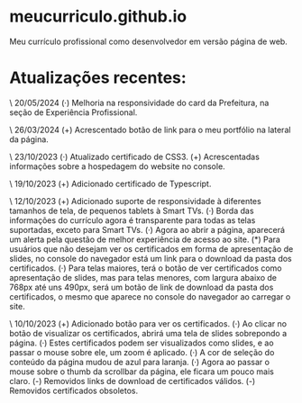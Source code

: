 # meucurriculo.github.io
Meu currículo profissional como desenvolvedor em versão página de web.

# Atualizações recentes:

\\ 20/05/2024
  (·) Melhoria na responsividade do card da Prefeitura, na seção de Experiência Profissional.

\\ 26/03/2024
  (+) Acrescentado botão de link para o meu portfólio na lateral da página.

\\ 23/10/2023 
  (·) Atualizado certificado de CSS3.
  (+) Acrescentadas informações sobre a hospedagem do website no console.

\\ 19/10/2023
(+) Adicionado certificado de Typescript.

\\ 12/10/2023
(+) Adicionado suporte de responsividade à diferentes tamanhos de tela, de pequenos tablets à Smart TVs.
(·) Borda das informações do currículo agora é transparente para todas as telas suportadas, exceto para Smart TVs.
(·) Agora ao abrir a página, aparecerá um alerta pela questão de melhor experiência de acesso ao site.
(*) Para usuários que não desejam ver os certificados em forma de apresentação de slides, no console do navegador está um link para o download da pasta dos certificados.
(·) Para telas maiores, terá o botão de ver certificados como apresentação de slides, mas para telas menores, com largura abaixo de 768px até uns 490px, será um botão de link de download da pasta dos certificados, o mesmo que aparece no console do navegador ao carregar o site.

\\ 10/10/2023
(+) Adicionado botão para ver os certificados.
(·) Ao clicar no botão de visualizar os certificados, abrirá uma tela de slides sobrepondo a página.
(·) Estes certificados podem ser visualizados como slides, e ao passar o mouse sobre ele, um zoom é aplicado.
(·) A cor de seleção do conteúdo da página mudou de azul para laranja.
(·) Agora ao passar o mouse sobre o thumb da scrollbar da página, ele ficara um pouco mais claro.
(-) Removidos links de download de certificados válidos.
(-) Removidos certificados obsoletos.

